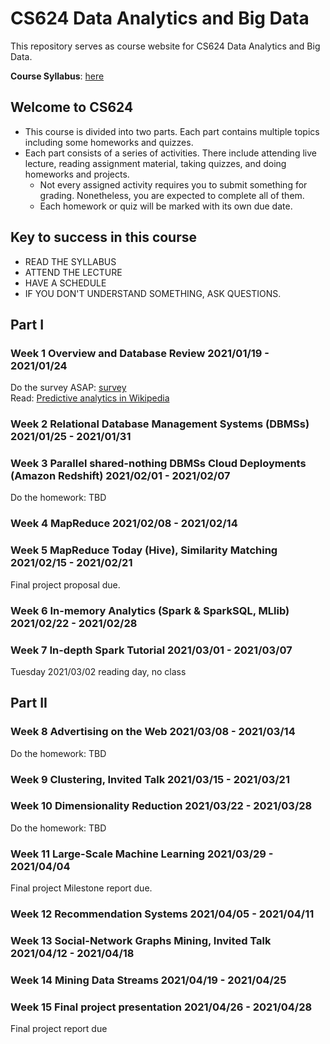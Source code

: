 # CS624 Data Analytics and Big Data

This repository serves as course website for CS624 Data Analytics and Big Data. 

**Course Syllabus**: [here](https://github.com/fengjiaowang7/CS624/blob/main/CS624_Syllabus_Spring2021.pdf)

## Welcome to CS624
 * This course is divided into two parts. Each part contains multiple topics including some homeworks and quizzes.
 * Each part consists of a series of activities. There include attending live lecture, reading assignment material, taking quizzes, and doing homeworks and projects.
    * Not every assigned activity requires you to submit something for grading. Nonetheless, you are expected to complete all of them. 
    * Each homework or quiz will be marked with its own due date. 
    
## Key to success in this course
 * READ THE SYLLABUS
 * ATTEND THE LECTURE
 * HAVE A SCHEDULE
 * IF YOU DON'T UNDERSTAND SOMETHING, ASK QUESTIONS.
 


## Part I 
### Week 1 Overview and Database Review 2021/01/19 - 2021/01/24

Do the survey ASAP: [survey](https://docs.google.com/forms/d/e/1FAIpQLSe1CQoQ6b_zO88XZ1Hz5rwM8hJgdjDdtuMmPfH9LVQvYsJ3Zg/viewform?vc=0&c=0&w=1&flr=0&gxids=7628)  
Read: [Predictive analytics in Wikipedia](https://en.wikipedia.org/wiki/Predictive_analytics)


### Week 2 Relational Database Management Systems (DBMSs) 2021/01/25 - 2021/01/31

### Week 3 Parallel shared-nothing DBMSs Cloud Deployments (Amazon Redshift) 2021/02/01 - 2021/02/07
Do the homework: TBD

### Week 4 MapReduce 2021/02/08 - 2021/02/14

### Week 5 MapReduce Today (Hive), Similarity Matching 2021/02/15 - 2021/02/21
Final project proposal due.

### Week 6 In-memory Analytics (Spark & SparkSQL, MLlib) 2021/02/22 - 2021/02/28

### Week 7 In-depth Spark Tutorial 2021/03/01 - 2021/03/07 
Tuesday 2021/03/02 reading day, no class 

## Part II

### Week 8 Advertising on the Web 2021/03/08 - 2021/03/14
Do the homework: TBD

### Week 9 Clustering, Invited Talk 2021/03/15 - 2021/03/21

### Week 10 Dimensionality Reduction 2021/03/22 - 2021/03/28
Do the homework: TBD

### Week 11 Large-Scale Machine Learning 2021/03/29 - 2021/04/04
Final project Milestone report due.

### Week 12 Recommendation Systems 2021/04/05 - 2021/04/11

### Week 13 Social-Network Graphs Mining, Invited Talk 2021/04/12 - 2021/04/18

### Week 14 Mining Data Streams 2021/04/19 - 2021/04/25

### Week 15 Final project presentation 2021/04/26 - 2021/04/28
Final project report due

<!---
-->
